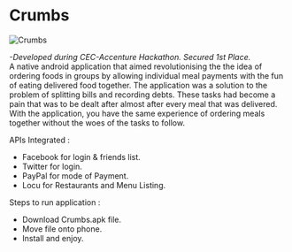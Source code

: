 # Crumbs

![Crumbs](https://github.com/ShantanuKamath/Crumbs/blob/master/Images/crumbs.png)

*-Developed during CEC-Accenture Hackathon. Secured 1st Place.*  
A native android application that aimed revolutionising the the idea of ordering foods in groups by allowing individual meal payments with the fun of eating delivered food together.
The application was a solution to the problem of splitting bills and recording debts. These tasks had become a pain that was to be dealt after almost after every meal that was delivered.  
With the application, you have the same experience of ordering meals together without the woes of the tasks to follow.

APIs Integrated :
- Facebook for login & friends list.
- Twitter for login.
- PayPal for mode of Payment.
- Locu for Restaurants and Menu Listing.

Steps to run application :
- Download Crumbs.apk file.
- Move file onto phone.
- Install and enjoy.

